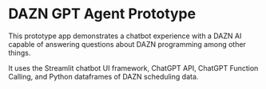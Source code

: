 # DAZN GPT Agent Prototype

This prototype app demonstrates a chatbot experience with a DAZN AI capable of answering questions about DAZN programming among other things.

It uses the Streamlit chatbot UI framework, ChatGPT API, ChatGPT Function Calling, and Python dataframes of DAZN scheduling data.
